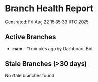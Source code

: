 # Branch Health Report
Generated: Fri Aug 22 15:35:33 UTC 2025

## Active Branches
- **main** - 11 minutes ago by Dashboard Bot

## Stale Branches (>30 days)
No stale branches found
